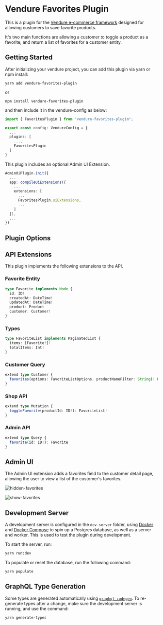 # Vendure Favorites Plugin

This is a plugin for the [Vendure e-commerce framework](https://www.vendure.io/) designed for allowing customers to save favorite products.

It's two main functions are allowing a customer to toggle a product as a favorite, and return a list of favorites for a customer entity.

## Getting Started

After initializing your vendure project, you can add this plugin via yarn or npm install:

```yarn add vendure-favorites-plugin```

or

```npm install vendure-favorites-plugin```

and then include it in the vendure-config as below:

```typescript
import { FavoritesPlugin } from "vendure-favorites-plugin";

export const config: VendureConfig = {
  ...
  plugins: [
    ...,
    FavoritesPlugin
  ]
}
```

This plugin includes an optional Admin UI Extension.

```typescript
AdminUiPlugin.init({
  ...
  app: compileUiExtensions({
    ...
    extensions: [
      ...
      FavoritesPlugin.uiExtensions,
      ...
    ]
  }),
  ...
})
```

## Plugin Options



## API Extensions

This plugin implements the following extensions to the API.

### Favorite Entity

```typescript
type Favorite implements Node {
  id: ID!
  createdAt: DateTime!
  updatedAt: DateTime!
  product: Product
  customer: Customer!
}
```

### Types

```typescript
type FavoriteList implements PaginatedList {
  items: [Favorite!]!
  totalItems: Int!
}
```

### Customer Query

```typescript
extend type Customer {
  favorites(options: FavoriteListOptions, productNameFilter: String): FavoriteList!
}
```

### Shop API

```typescript
extend type Mutation {
  toggleFavorite(productId: ID!): FavoriteList!
}
```

### Admin API

```typescript
extend type Query {
  favorite(id: ID!): Favorite
}
```

## Admin UI

The Admin UI extension adds a favorites field to the customer detail page, allowing the user to view a list of the customer's favorites.

![hidden-favorites](https://github.com/drewterry/vendure-favorites-plugin/blob/master/docs/hidden-favorites.png?raw=true)

![show-favorites](https://github.com/drewterry/vendure-favorites-plugin/blob/master/docs/show-favorites.png?raw=true)

## Development Server

A development server is configured in the `dev-server` folder, using [Docker](https://www.docker.com/) and [Docker Compose](https://docs.docker.com/compose/) to spin up a Postgres database, as well as a server and worker.  This is used to test the plugin during development.

To start the server, run:

```bash
yarn run:dev
```

To populate or reset the database, run the following command:

```bash
yarn populate
```

## GraphQL Type Generation

Some types are generated automatically using [`graphql-codegen`]().  To re-generate types after a change, make sure the development server is running, and use the command:

```bash
yarn generate-types
```
